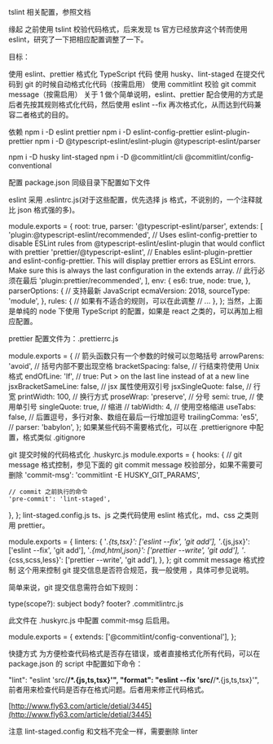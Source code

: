 <!--
 * @Author: jontyy
 * @Date: 2020-05-23 14:00:04
 * @Description:
-->

tslint 相关配置，参照文档

缘起
之前使用 tslint 校验代码格式，后来发现 ts 官方已经放弃这个转而使用 eslint，研究了一下把相应配置调整了一下。

目标：

使用 eslint、prettier 格式化 TypeScript 代码
使用 husky、lint-staged 在提交代码到 git 的时候自动格式化代码（按需启用）
使用 commitlint 校验 git commit message（按需启用）
关于 1 做个简单说明，eslint、prettier 配合使用的方式是后者先按其规则格式化代码，然后使用 eslint --fix 再次格式化，从而达到代码兼容二者格式的目的。

依赖
npm i -D eslint prettier
npm i -D eslint-config-prettier eslint-plugin-prettier
npm i -D @typescript-eslint/eslint-plugin @typescript-eslint/parser

npm i -D husky lint-staged
npm i -D @commitlint/cli @commitlint/config-conventional

配置
package.json 同级目录下配置如下文件

eslint
采用 .eslintrc.js(对于这些配置，优先选择 js 格式，不说别的，一个注释就比 json 格式强的多)。

module.exports = {
root: true,
parser: '@typescript-eslint/parser',
extends: [
'plugin:@typescript-eslint/recommended',
// Uses eslint-config-prettier to disable ESLint rules from @typescript-eslint/eslint-plugin that would conflict with prettier
'prettier/@typescript-eslint',
// Enables eslint-plugin-prettier and eslint-config-prettier. This will display prettier errors as ESLint errors. Make sure this is always the last configuration in the extends array.
// 此行必须在最后
'plugin:prettier/recommended',
],
env: {
es6: true,
node: true,
},
parserOptions: {
// 支持最新 JavaScript
ecmaVersion: 2018,
sourceType: 'module',
},
rules: {
// 如果有不适合的规则，可以在此调整
// ...
},
};
当然，上面是单纯的 node 下使用 TypeScript 的配置，如果是 react 之类的，可以再加上相应配置。

prettier
配置文件为：.prettierrc.js

module.exports = {
// 箭头函数只有一个参数的时候可以忽略括号
arrowParens: 'avoid',
// 括号内部不要出现空格
bracketSpacing: false,
// 行结束符使用 Unix 格式
endOfLine: 'lf',
// true: Put > on the last line instead of at a new line
jsxBracketSameLine: false,
// jsx 属性使用双引号
jsxSingleQuote: false,
// 行宽
printWidth: 100,
// 换行方式
proseWrap: 'preserve',
// 分号
semi: true,
// 使用单引号
singleQuote: true,
// 缩进
// tabWidth: 4,
// 使用空格缩进
useTabs: false,
// 后置逗号，多行对象、数组在最后一行增加逗号
trailingComma: 'es5',
// parser: 'babylon',
};
如果某些代码不需要格式化，可以在 .prettierignore 中配置，格式类似 .gitignore

git 提交时候的代码格式化
.huskyrc.js
module.exports = {
hooks: {
// git message 格式控制，参见下面的 git commit message 校验部分，如果不需要可删除
'commit-msg': 'commitlint -E HUSKY_GIT_PARAMS',

    // commit 之前执行的命令
    'pre-commit': 'lint-staged',

},
};
lint-staged.config.js
ts、js 之类代码使用 eslint 格式化，md、css 之类则用 prettier。

module.exports = {
linters: {
'_.{ts,tsx}': ['eslint --fix', 'git add'],
'_.{js,jsx}': ['eslint --fix', 'git add'],
'_.{md,html,json}': ['prettier --write', 'git add'],
'_.{css,scss,less}': ['prettier --write', 'git add'],
},
};
git commit message 格式控制
这个用来控制 git 提交信息是否符合规范，我一般使用 ，具体可参见说明。

简单来说，git 提交信息需符合如下规则：

type(scope?): subject
body?
footer?
.commitlintrc.js

此文件在 .huskyrc.js 中配置 commit-msg 后启用。

module.exports = {
extends: ['@commitlint/config-conventional'],
};

快捷方式
为方便检查代码格式是否存在错误，或者直接格式化所有代码，可以在 package.json 的 script 中配置如下命令：

"lint": "eslint 'src/**/\*.{js,ts,tsx}'",
"format": "eslint --fix 'src/**/\*.{js,ts,tsx}'",
前者用来检查代码是否存在格式问题。后者用来修正代码格式。

[http://www.fly63.com/article/detial/3445](http://www.fly63.com/article/detial/3445)

注意 lint-staged.config 和文档不完全一样，需要删除 linter
